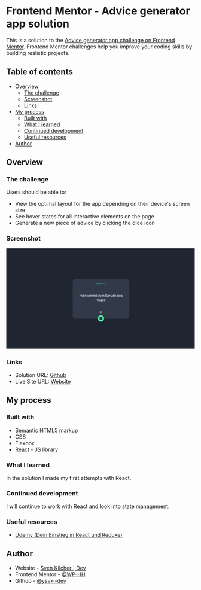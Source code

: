 # Frontend Mentor - Advice generator app solution

This is a solution to the [Advice generator app challenge on Frontend Mentor](https://www.frontendmentor.io/challenges/advice-generator-app-QdUG-13db). Frontend Mentor challenges help you improve your coding skills by building realistic projects.

## Table of contents

-   [Overview](#overview)
    -   [The challenge](#the-challenge)
    -   [Screenshot](#screenshot)
    -   [Links](#links)
-   [My process](#my-process)
    -   [Built with](#built-with)
    -   [What I learned](#what-i-learned)
    -   [Continued development](#continued-development)
    -   [Useful resources](#useful-resources)
-   [Author](#author)

## Overview

### The challenge

Users should be able to:

-   View the optimal layout for the app depending on their device's screen size
-   See hover states for all interactive elements on the page
-   Generate a new piece of advice by clicking the dice icon

### Screenshot

![](./src/images/Advice%20Generator%20App%20-%20small.jpg)

### Links

-   Solution URL: [Github](https://github.com/svki-dev/Advice-Generator-App-React)
-   Live Site URL: [Website](https://sven-kilcher-dev-advice-generator.netlify.app/)

## My process

### Built with

-   Semantic HTML5 markup
-   CSS
-   Flexbox
-   [React](https://reactjs.org/) - JS library

### What I learned

In the solution I made my first attempts with React.

### Continued development

I will continue to work with React and look into state management.

### Useful resources

-   [Udemy (Dein Einstieg in React und Reduxe)](https://www.udemy.com/course/einstieg-in-react-und-redux/)

## Author

-   Website - [Sven Kilcher | Dev](https:sven-kilcher.dev)
-   Frontend Mentor - [@WP-HH](https://www.frontendmentor.io/profile/WP-HH)
-   Github - [@ysvki-dev](https://github.com/svki-dev)
